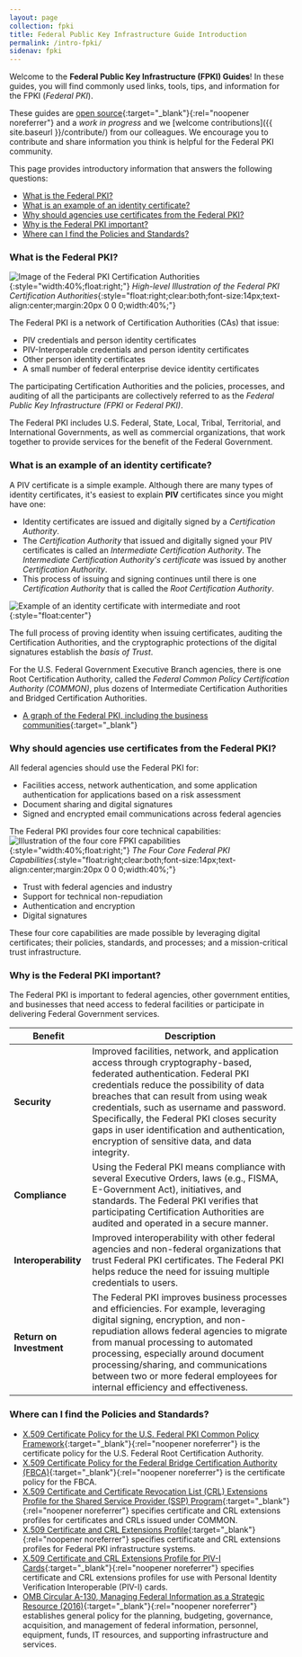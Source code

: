 ```yaml
---
layout: page
collection: fpki
title: Federal Public Key Infrastructure Guide Introduction
permalink: /intro-fpki/
sidenav: fpki
---
```

Welcome to the **Federal Public Key Infrastructure (FPKI) Guides**! In these guides, you will find commonly used links, tools, tips, and information for the FPKI (_Federal PKI_).  

These guides are [open source](https://github.com/gsa/fpki-guides){:target="_blank"}{:rel="noopener noreferrer"} and a _work in progress_ and we [welcome contributions]({{ site.baseurl }}/contribute/) from our colleagues.  We encourage you to contribute and share information you think is helpful for the Federal PKI community.

This page provides introductory information that answers the following questions:

- [What is the Federal PKI?](#what-is-the-federal-pki)
- [What is an example of an identity certificate?](#what-is-an-example-of-an-identity-certificate)
- [Why should agencies use certificates from the Federal PKI?](#why-should-agencies-use-certificates-from-the-federal-pki)
- [Why is the Federal PKI important?](#why-is-the-federal-pki-important)
- [Where can I find the Policies and Standards?](#where-can-i-find-the-policies-and-standards)


### What is the Federal PKI?
![Image of the Federal PKI Certification Authorities]({{site.baseurl}}/assets/guidefpki/intro_Intro-image3.png){:style="width:40%;float:right;"}
*High-level Illustration of the Federal PKI Certification Authorities*{:style="float:right;clear:both;font-size:14px;text-align:center;margin:20px 0 0 0;width:40%;"}

The Federal PKI is a network of Certification Authorities (CAs) that issue:

- PIV credentials and person identity certificates
- PIV-Interoperable credentials and person identity certificates
- Other person identity certificates
- A small number of federal enterprise device identity certificates

The participating Certification Authorities and the policies, processes, and auditing of all the participants are collectively referred to as the _Federal Public Key Infrastructure (FPKI_ or _Federal PKI)_.

The Federal PKI includes U.S. Federal, State, Local, Tribal, Territorial, and International Governments, as well as commercial organizations, that work together to provide services for the benefit of the Federal Government.


### What is an example of an identity certificate?
A PIV certificate is a simple example.  Although there are many types of identity certificates, it's easiest to explain **PIV** certificates since you might have one:

* Identity certificates are issued and digitally signed by a _Certification Authority_.  
* The _Certification Authority_ that issued and digitally signed your PIV certificates is called an _Intermediate Certification Authority_. The _Intermediate Certification Authority's certificate_ was issued by another _Certification Authority_.  
* This process of issuing and signing continues until there is one _Certification Authority_ that is called the _Root Certification Authority_.

![Example of an identity certificate with intermediate and root]({{site.baseurl}}/assets/guidefpki/intro_pivcertificatechain_small.png){:style="float:center"}

The full process of proving identity when issuing certificates, auditing the Certification Authorities, and the cryptographic protections of the digital signatures establish the _basis of Trust_.

For the U.S. Federal Government Executive Branch agencies, there is one Root Certification Authority, called the _Federal Common Policy Certification Authority (COMMON)_, plus dozens of Intermediate Certification Authorities and Bridged Certification Authorities.  

*  [A graph of the Federal PKI, including the business communities]({{site.baseurl}}/guidefpki/tools/graph/){:target="_blank"}


### Why should agencies use certificates from the Federal PKI?

All federal agencies should use the Federal PKI for:

* Facilities access, network authentication, and some application authentication for applications based on a risk assessment
* Document sharing and digital signatures
* Signed and encrypted email communications across federal agencies

The Federal PKI provides four core technical capabilities:
![Illustration of the four core FPKI capabilities]({{site.baseurl}}/assets/guidefpki/intro_fpki-core.png){:style="width:40%;float:right;"}
*The Four Core Federal PKI Capabilities*{:style="float:right;clear:both;font-size:14px;text-align:center;margin:20px 0 0 0;width:40%;"}

* Trust with federal agencies and industry
* Support for technical non-repudiation
* Authentication and encryption
* Digital signatures

These four core capabilities are made possible by leveraging digital certificates; their policies, standards, and processes; and a mission-critical trust infrastructure. 


### Why is the Federal PKI important?

The Federal PKI is important to federal agencies, other government entities, and businesses that need access to federal facilities or participate in delivering Federal Government services.    

|**Benefit**|**Description**|
|-----------|---------------|
|**Security**| Improved facilities, network, and application access through cryptography-based, federated authentication. Federal PKI credentials reduce the possibility of data breaches that can result from using weak credentials, such as username and password. Specifically, the Federal PKI closes security gaps in user identification and authentication, encryption of sensitive data, and data integrity. |
|**Compliance**| Using the Federal PKI means compliance with several Executive Orders, laws (e.g., FISMA, E-Government Act), initiatives, and standards. The Federal PKI verifies that participating Certification Authorities are audited and operated in a secure manner.|
|**Interoperability**| Improved interoperability with other federal agencies and non-federal organizations that trust Federal PKI certificates. The Federal PKI helps reduce the need for issuing multiple credentials to users.|
|**Return on Investment**| The Federal PKI improves business processes and efficiencies.  For example, leveraging digital signing, encryption, and non-repudiation allows federal agencies to migrate from manual processing to automated processing, especially around document processing/sharing, and communications between two or more federal employees for internal efficiency and effectiveness.  


### Where can I find the Policies and Standards?

* [X.509 Certificate Policy for the U.S. Federal PKI Common Policy Framework](https://www.idmanagement.gov/wp-content/uploads/sites/1171/uploads/fpki-x509-cert-policy-common.pdf){:target="_blank"}{:rel="noopener noreferrer"} is the certificate policy for the U.S. Federal Root Certification Authority.
* [X.509 Certificate Policy for the Federal Bridge Certification Authority (FBCA)](https://www.idmanagement.gov/wp-content/uploads/sites/1171/uploads/fpki-x509-cert-policy-fbca.pdf){:target="_blank"}{:rel="noopener noreferrer"} is the certificate policy for the FBCA.
* [X.509 Certificate and Certificate Revocation List (CRL) Extensions Profile for the Shared Service Provider (SSP) Program](http://www.idmanagement.gov/wp-content/uploads/sites/1171/uploads/fpki-x509-cert-profile-ssp.pdf){:target="_blank"}{:rel="noopener noreferrer"} specifies certificate and CRL extensions profiles for certificates and CRLs issued under COMMON.
* [X.509 Certificate and CRL Extensions Profile](http://www.idmanagement.gov/wp-content/uploads/sites/1171/uploads/fpki-x509-cert-profiles-fbca.pdf){:target="_blank"}{:rel="noopener noreferrer"} specifies certificate and CRL extensions profiles for Federal PKI infrastructure systems.
* [X.509 Certificate and CRL Extensions Profile for PIV-I Cards](http://www.idmanagement.gov/wp-content/uploads/sites/1171/uploads/fpki-x509-cert-profiles-pivi.pdf){:target="_blank"}{:rel="noopener noreferrer"} specifies certificate and CRL extensions profiles for use with Personal Identity Verification Interoperable (PIV-I) cards.
* [OMB Circular A-130, Managing Federal Information as a Strategic Resource (2016)](https://www.whitehouse.gov/sites/whitehouse.gov/files/omb/circulars/A130/a130revised.pdf){:target="_blank"}{:rel="noopener noreferrer"} establishes general policy for the planning, budgeting, governance, acquisition, and management of federal information, personnel, equipment, funds, IT resources, and supporting infrastructure and services.
